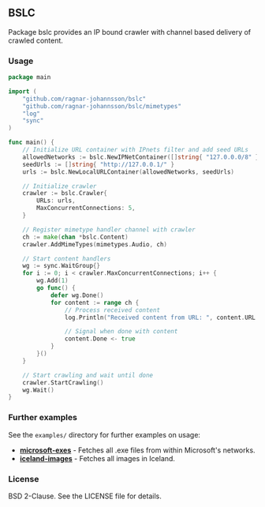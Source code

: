 ## BSLC

Package bslc provides an IP bound crawler with channel based delivery of crawled content.


### Usage

```go
package main

import (
    "github.com/ragnar-johannsson/bslc"
    "github.com/ragnar-johannsson/bslc/mimetypes"
    "log"
    "sync"
)

func main() {
    // Initialize URL container with IPnets filter and add seed URLs
    allowedNetworks := bslc.NewIPNetContainer([]string{ "127.0.0.0/8" })
    seedUrls := []string{ "http://127.0.0.1/" }
    urls := bslc.NewLocalURLContainer(allowedNetworks, seedUrls)

    // Initialize crawler
    crawler := bslc.Crawler{
        URLs: urls,
        MaxConcurrentConnections: 5,
    }

    // Register mimetype handler channel with crawler
    ch := make(chan *bslc.Content)
    crawler.AddMimeTypes(mimetypes.Audio, ch)

    // Start content handlers
    wg := sync.WaitGroup{}
    for i := 0; i < crawler.MaxConcurrentConnections; i++ {
        wg.Add(1)
        go func() {
            defer wg.Done()
            for content := range ch {
                // Process received content
                log.Println("Received content from URL: ", content.URL.String())

                // Signal when done with content
                content.Done <- true
            }
        }()
    }

    // Start crawling and wait until done
    crawler.StartCrawling()
    wg.Wait()
}
```


### Further examples

See the `examples/` directory for further examples on usage:

* __[microsoft-exes](examples/microsoft-exes)__ - Fetches all .exe files from within Microsoft's networks.
* __[iceland-images](examples/iceland-images)__ - Fetches all images in Iceland.


### License

BSD 2-Clause. See the LICENSE file for details.

